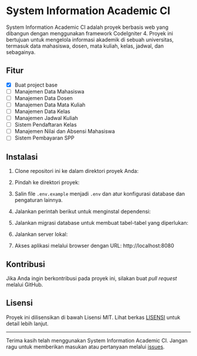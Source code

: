 # System Information Academic CI

System Information Academic CI adalah proyek berbasis web yang dibangun dengan menggunakan framework CodeIgniter 4. Proyek ini bertujuan untuk mengelola informasi akademik di sebuah universitas, termasuk data mahasiswa, dosen, mata kuliah, kelas, jadwal, dan sebagainya.

## Fitur

- [x] Buat project base
- [ ] Manajemen Data Mahasiswa
- [ ] Manajemen Data Dosen
- [ ] Manajemen Data Mata Kuliah
- [ ] Manajemen Data Kelas
- [ ] Manajemen Jadwal Kuliah
- [ ] Sistem Pendaftaran Kelas
- [ ] Manajemen Nilai dan Absensi Mahasiswa
- [ ] Sistem Pembayaran SPP

## Instalasi

1. Clone repositori ini ke dalam direktori proyek Anda:


2. Pindah ke direktori proyek:


3. Salin file `.env.example` menjadi `.env` dan atur konfigurasi database dan pengaturan lainnya.

4. Jalankan perintah berikut untuk menginstal dependensi:


5. Jalankan migrasi database untuk membuat tabel-tabel yang diperlukan:


6. Jalankan server lokal:


7. Akses aplikasi melalui browser dengan URL: http://localhost:8080

## Kontribusi

Jika Anda ingin berkontribusi pada proyek ini, silakan buat _pull request_ melalui GitHub.

## Lisensi

Proyek ini dilisensikan di bawah Lisensi MIT. Lihat berkas [LISENSI](LICENSE) untuk detail lebih lanjut.

---

Terima kasih telah menggunakan System Information Academic CI. Jangan ragu untuk memberikan masukan atau pertanyaan melalui [issues](https://github.com/nama-username/System-Information-Academic-CI/issues).

